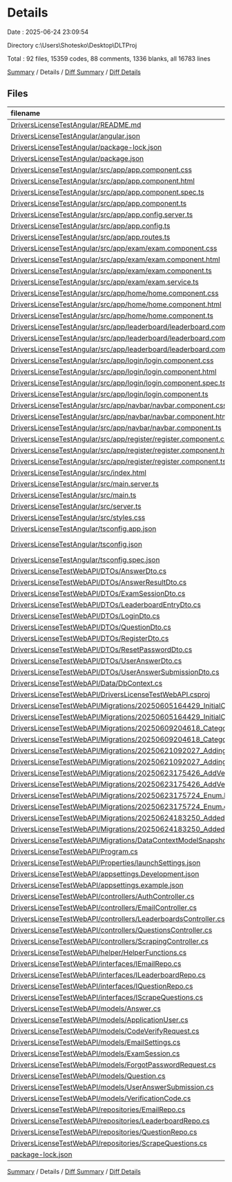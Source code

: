 # Details

Date : 2025-06-24 23:09:54

Directory c:\\Users\\Shotesko\\Desktop\\DLTProj

Total : 92 files,  15359 codes, 88 comments, 1336 blanks, all 16783 lines

[Summary](results.md) / Details / [Diff Summary](diff.md) / [Diff Details](diff-details.md)

## Files
| filename | language | code | comment | blank | total |
| :--- | :--- | ---: | ---: | ---: | ---: |
| [DriversLicenseTestAngular/README.md](/DriversLicenseTestAngular/README.md) | Markdown | 36 | 0 | 24 | 60 |
| [DriversLicenseTestAngular/angular.json](/DriversLicenseTestAngular/angular.json) | JSON | 132 | 0 | 1 | 133 |
| [DriversLicenseTestAngular/package-lock.json](/DriversLicenseTestAngular/package-lock.json) | JSON | 10,030 | 0 | 1 | 10,031 |
| [DriversLicenseTestAngular/package.json](/DriversLicenseTestAngular/package.json) | JSON | 45 | 0 | 0 | 45 |
| [DriversLicenseTestAngular/src/app/app.component.css](/DriversLicenseTestAngular/src/app/app.component.css) | PostCSS | 0 | 0 | 1 | 1 |
| [DriversLicenseTestAngular/src/app/app.component.html](/DriversLicenseTestAngular/src/app/app.component.html) | HTML | 2 | 1 | 2 | 5 |
| [DriversLicenseTestAngular/src/app/app.component.spec.ts](/DriversLicenseTestAngular/src/app/app.component.spec.ts) | TypeScript | 25 | 0 | 5 | 30 |
| [DriversLicenseTestAngular/src/app/app.component.ts](/DriversLicenseTestAngular/src/app/app.component.ts) | TypeScript | 14 | 0 | 1 | 15 |
| [DriversLicenseTestAngular/src/app/app.config.server.ts](/DriversLicenseTestAngular/src/app/app.config.server.ts) | TypeScript | 9 | 0 | 3 | 12 |
| [DriversLicenseTestAngular/src/app/app.config.ts](/DriversLicenseTestAngular/src/app/app.config.ts) | TypeScript | 15 | 0 | 2 | 17 |
| [DriversLicenseTestAngular/src/app/app.routes.ts](/DriversLicenseTestAngular/src/app/app.routes.ts) | TypeScript | 14 | 0 | 1 | 15 |
| [DriversLicenseTestAngular/src/app/exam/exam.component.css](/DriversLicenseTestAngular/src/app/exam/exam.component.css) | PostCSS | 0 | 0 | 1 | 1 |
| [DriversLicenseTestAngular/src/app/exam/exam.component.html](/DriversLicenseTestAngular/src/app/exam/exam.component.html) | HTML | 94 | 1 | 8 | 103 |
| [DriversLicenseTestAngular/src/app/exam/exam.component.ts](/DriversLicenseTestAngular/src/app/exam/exam.component.ts) | TypeScript | 122 | 6 | 14 | 142 |
| [DriversLicenseTestAngular/src/app/exam/exam.service.ts](/DriversLicenseTestAngular/src/app/exam/exam.service.ts) | TypeScript | 48 | 1 | 11 | 60 |
| [DriversLicenseTestAngular/src/app/home/home.component.css](/DriversLicenseTestAngular/src/app/home/home.component.css) | PostCSS | 54 | 1 | 8 | 63 |
| [DriversLicenseTestAngular/src/app/home/home.component.html](/DriversLicenseTestAngular/src/app/home/home.component.html) | HTML | 8 | 0 | 0 | 8 |
| [DriversLicenseTestAngular/src/app/home/home.component.ts](/DriversLicenseTestAngular/src/app/home/home.component.ts) | TypeScript | 24 | 0 | 4 | 28 |
| [DriversLicenseTestAngular/src/app/leaderboard/leaderboard.component.css](/DriversLicenseTestAngular/src/app/leaderboard/leaderboard.component.css) | PostCSS | 0 | 0 | 1 | 1 |
| [DriversLicenseTestAngular/src/app/leaderboard/leaderboard.component.html](/DriversLicenseTestAngular/src/app/leaderboard/leaderboard.component.html) | HTML | 25 | 0 | 3 | 28 |
| [DriversLicenseTestAngular/src/app/leaderboard/leaderboard.component.ts](/DriversLicenseTestAngular/src/app/leaderboard/leaderboard.component.ts) | TypeScript | 31 | 0 | 4 | 35 |
| [DriversLicenseTestAngular/src/app/login/login.component.css](/DriversLicenseTestAngular/src/app/login/login.component.css) | PostCSS | 0 | 0 | 1 | 1 |
| [DriversLicenseTestAngular/src/app/login/login.component.html](/DriversLicenseTestAngular/src/app/login/login.component.html) | HTML | 33 | 0 | 7 | 40 |
| [DriversLicenseTestAngular/src/app/login/login.component.spec.ts](/DriversLicenseTestAngular/src/app/login/login.component.spec.ts) | TypeScript | 18 | 0 | 6 | 24 |
| [DriversLicenseTestAngular/src/app/login/login.component.ts](/DriversLicenseTestAngular/src/app/login/login.component.ts) | TypeScript | 50 | 0 | 6 | 56 |
| [DriversLicenseTestAngular/src/app/navbar/navbar.component.css](/DriversLicenseTestAngular/src/app/navbar/navbar.component.css) | PostCSS | 0 | 0 | 1 | 1 |
| [DriversLicenseTestAngular/src/app/navbar/navbar.component.html](/DriversLicenseTestAngular/src/app/navbar/navbar.component.html) | HTML | 23 | 0 | 4 | 27 |
| [DriversLicenseTestAngular/src/app/navbar/navbar.component.ts](/DriversLicenseTestAngular/src/app/navbar/navbar.component.ts) | TypeScript | 40 | 0 | 5 | 45 |
| [DriversLicenseTestAngular/src/app/register/register.component.css](/DriversLicenseTestAngular/src/app/register/register.component.css) | PostCSS | 0 | 0 | 1 | 1 |
| [DriversLicenseTestAngular/src/app/register/register.component.html](/DriversLicenseTestAngular/src/app/register/register.component.html) | HTML | 42 | 1 | 6 | 49 |
| [DriversLicenseTestAngular/src/app/register/register.component.ts](/DriversLicenseTestAngular/src/app/register/register.component.ts) | TypeScript | 48 | 0 | 6 | 54 |
| [DriversLicenseTestAngular/src/index.html](/DriversLicenseTestAngular/src/index.html) | HTML | 14 | 0 | 0 | 14 |
| [DriversLicenseTestAngular/src/main.server.ts](/DriversLicenseTestAngular/src/main.server.ts) | TypeScript | 5 | 0 | 3 | 8 |
| [DriversLicenseTestAngular/src/main.ts](/DriversLicenseTestAngular/src/main.ts) | TypeScript | 11 | 0 | 2 | 13 |
| [DriversLicenseTestAngular/src/server.ts](/DriversLicenseTestAngular/src/server.ts) | TypeScript | 38 | 21 | 9 | 68 |
| [DriversLicenseTestAngular/src/styles.css](/DriversLicenseTestAngular/src/styles.css) | PostCSS | 4 | 1 | 0 | 5 |
| [DriversLicenseTestAngular/tsconfig.app.json](/DriversLicenseTestAngular/tsconfig.app.json) | JSON | 17 | 2 | 1 | 20 |
| [DriversLicenseTestAngular/tsconfig.json](/DriversLicenseTestAngular/tsconfig.json) | JSON with Comments | 25 | 2 | 1 | 28 |
| [DriversLicenseTestAngular/tsconfig.spec.json](/DriversLicenseTestAngular/tsconfig.spec.json) | JSON | 13 | 2 | 1 | 16 |
| [DriversLicenseTestWebAPI/DTOs/AnswerDto.cs](/DriversLicenseTestWebAPI/DTOs/AnswerDto.cs) | C# | 8 | 0 | 2 | 10 |
| [DriversLicenseTestWebAPI/DTOs/AnswerResultDto.cs](/DriversLicenseTestWebAPI/DTOs/AnswerResultDto.cs) | C# | 9 | 0 | 1 | 10 |
| [DriversLicenseTestWebAPI/DTOs/ExamSessionDto.cs](/DriversLicenseTestWebAPI/DTOs/ExamSessionDto.cs) | C# | 9 | 0 | 3 | 12 |
| [DriversLicenseTestWebAPI/DTOs/LeaderboardEntryDto.cs](/DriversLicenseTestWebAPI/DTOs/LeaderboardEntryDto.cs) | C# | 12 | 0 | 1 | 13 |
| [DriversLicenseTestWebAPI/DTOs/LoginDto.cs](/DriversLicenseTestWebAPI/DTOs/LoginDto.cs) | C# | 8 | 0 | 0 | 8 |
| [DriversLicenseTestWebAPI/DTOs/QuestionDto.cs](/DriversLicenseTestWebAPI/DTOs/QuestionDto.cs) | C# | 10 | 0 | 2 | 12 |
| [DriversLicenseTestWebAPI/DTOs/RegisterDto.cs](/DriversLicenseTestWebAPI/DTOs/RegisterDto.cs) | C# | 13 | 0 | 2 | 15 |
| [DriversLicenseTestWebAPI/DTOs/ResetPasswordDto.cs](/DriversLicenseTestWebAPI/DTOs/ResetPasswordDto.cs) | C# | 9 | 0 | 1 | 10 |
| [DriversLicenseTestWebAPI/DTOs/UserAnswerDto.cs](/DriversLicenseTestWebAPI/DTOs/UserAnswerDto.cs) | C# | 9 | 0 | 2 | 11 |
| [DriversLicenseTestWebAPI/DTOs/UserAnswerSubmissionDto.cs](/DriversLicenseTestWebAPI/DTOs/UserAnswerSubmissionDto.cs) | C# | 8 | 0 | 2 | 10 |
| [DriversLicenseTestWebAPI/Data/DbContext.cs](/DriversLicenseTestWebAPI/Data/DbContext.cs) | C# | 48 | 0 | 14 | 62 |
| [DriversLicenseTestWebAPI/DriversLicenseTestWebAPI.csproj](/DriversLicenseTestWebAPI/DriversLicenseTestWebAPI.csproj) | XML | 18 | 0 | 4 | 22 |
| [DriversLicenseTestWebAPI/Migrations/20250605164429\_InitialCreate.Designer.cs](/DriversLicenseTestWebAPI/Migrations/20250605164429_InitialCreate.Designer.cs) | C# | 324 | 2 | 116 | 442 |
| [DriversLicenseTestWebAPI/Migrations/20250605164429\_InitialCreate.cs](/DriversLicenseTestWebAPI/Migrations/20250605164429_InitialCreate.cs) | C# | 304 | 3 | 35 | 342 |
| [DriversLicenseTestWebAPI/Migrations/20250609204618\_Categories.Designer.cs](/DriversLicenseTestWebAPI/Migrations/20250609204618_Categories.Designer.cs) | C# | 326 | 2 | 117 | 445 |
| [DriversLicenseTestWebAPI/Migrations/20250609204618\_Categories.cs](/DriversLicenseTestWebAPI/Migrations/20250609204618_Categories.cs) | C# | 23 | 3 | 4 | 30 |
| [DriversLicenseTestWebAPI/Migrations/20250621092027\_AddingApplicationUser.Designer.cs](/DriversLicenseTestWebAPI/Migrations/20250621092027_AddingApplicationUser.Designer.cs) | C# | 336 | 2 | 121 | 459 |
| [DriversLicenseTestWebAPI/Migrations/20250621092027\_AddingApplicationUser.cs](/DriversLicenseTestWebAPI/Migrations/20250621092027_AddingApplicationUser.cs) | C# | 49 | 3 | 10 | 62 |
| [DriversLicenseTestWebAPI/Migrations/20250623175426\_AddVerificationCodes.Designer.cs](/DriversLicenseTestWebAPI/Migrations/20250623175426_AddVerificationCodes.Designer.cs) | C# | 355 | 2 | 129 | 486 |
| [DriversLicenseTestWebAPI/Migrations/20250623175426\_AddVerificationCodes.cs](/DriversLicenseTestWebAPI/Migrations/20250623175426_AddVerificationCodes.cs) | C# | 32 | 3 | 4 | 39 |
| [DriversLicenseTestWebAPI/Migrations/20250623175724\_Enum.Designer.cs](/DriversLicenseTestWebAPI/Migrations/20250623175724_Enum.Designer.cs) | C# | 356 | 2 | 129 | 487 |
| [DriversLicenseTestWebAPI/Migrations/20250623175724\_Enum.cs](/DriversLicenseTestWebAPI/Migrations/20250623175724_Enum.cs) | C# | 28 | 3 | 4 | 35 |
| [DriversLicenseTestWebAPI/Migrations/20250624183250\_AddedLangauges.Designer.cs](/DriversLicenseTestWebAPI/Migrations/20250624183250_AddedLangauges.Designer.cs) | C# | 359 | 2 | 130 | 491 |
| [DriversLicenseTestWebAPI/Migrations/20250624183250\_AddedLangauges.cs](/DriversLicenseTestWebAPI/Migrations/20250624183250_AddedLangauges.cs) | C# | 23 | 3 | 4 | 30 |
| [DriversLicenseTestWebAPI/Migrations/DataContextModelSnapshot.cs](/DriversLicenseTestWebAPI/Migrations/DataContextModelSnapshot.cs) | C# | 357 | 1 | 130 | 488 |
| [DriversLicenseTestWebAPI/Program.cs](/DriversLicenseTestWebAPI/Program.cs) | C# | 145 | 4 | 28 | 177 |
| [DriversLicenseTestWebAPI/Properties/launchSettings.json](/DriversLicenseTestWebAPI/Properties/launchSettings.json) | JSON | 25 | 0 | 1 | 26 |
| [DriversLicenseTestWebAPI/appsettings.Development.json](/DriversLicenseTestWebAPI/appsettings.Development.json) | JSON | 8 | 0 | 1 | 9 |
| [DriversLicenseTestWebAPI/appsettings.example.json](/DriversLicenseTestWebAPI/appsettings.example.json) | JSON | 38 | 0 | 1 | 39 |
| [DriversLicenseTestWebAPI/controllers/AuthController.cs](/DriversLicenseTestWebAPI/controllers/AuthController.cs) | C# | 168 | 4 | 29 | 201 |
| [DriversLicenseTestWebAPI/controllers/EmailController.cs](/DriversLicenseTestWebAPI/controllers/EmailController.cs) | C# | 104 | 7 | 21 | 132 |
| [DriversLicenseTestWebAPI/controllers/LeaderboardsController.cs](/DriversLicenseTestWebAPI/controllers/LeaderboardsController.cs) | C# | 31 | 0 | 4 | 35 |
| [DriversLicenseTestWebAPI/controllers/QuestionsController.cs](/DriversLicenseTestWebAPI/controllers/QuestionsController.cs) | C# | 83 | 0 | 16 | 99 |
| [DriversLicenseTestWebAPI/controllers/ScrapingController.cs](/DriversLicenseTestWebAPI/controllers/ScrapingController.cs) | C# | 42 | 0 | 10 | 52 |
| [DriversLicenseTestWebAPI/helper/HelperFunctions.cs](/DriversLicenseTestWebAPI/helper/HelperFunctions.cs) | C# | 47 | 0 | 9 | 56 |
| [DriversLicenseTestWebAPI/interfaces/IEmailRepo.cs](/DriversLicenseTestWebAPI/interfaces/IEmailRepo.cs) | C# | 7 | 0 | 0 | 7 |
| [DriversLicenseTestWebAPI/interfaces/ILeaderboardRepo.cs](/DriversLicenseTestWebAPI/interfaces/ILeaderboardRepo.cs) | C# | 8 | 0 | 3 | 11 |
| [DriversLicenseTestWebAPI/interfaces/IQuestionRepo.cs](/DriversLicenseTestWebAPI/interfaces/IQuestionRepo.cs) | C# | 12 | 0 | 3 | 15 |
| [DriversLicenseTestWebAPI/interfaces/IScrapeQuestions.cs](/DriversLicenseTestWebAPI/interfaces/IScrapeQuestions.cs) | C# | 9 | 0 | 1 | 10 |
| [DriversLicenseTestWebAPI/models/Answer.cs](/DriversLicenseTestWebAPI/models/Answer.cs) | C# | 13 | 0 | 4 | 17 |
| [DriversLicenseTestWebAPI/models/ApplicationUser.cs](/DriversLicenseTestWebAPI/models/ApplicationUser.cs) | C# | 11 | 0 | 2 | 13 |
| [DriversLicenseTestWebAPI/models/CodeVerifyRequest.cs](/DriversLicenseTestWebAPI/models/CodeVerifyRequest.cs) | C# | 8 | 0 | 1 | 9 |
| [DriversLicenseTestWebAPI/models/EmailSettings.cs](/DriversLicenseTestWebAPI/models/EmailSettings.cs) | C# | 11 | 0 | 0 | 11 |
| [DriversLicenseTestWebAPI/models/ExamSession.cs](/DriversLicenseTestWebAPI/models/ExamSession.cs) | C# | 12 | 0 | 1 | 13 |
| [DriversLicenseTestWebAPI/models/ForgotPasswordRequest.cs](/DriversLicenseTestWebAPI/models/ForgotPasswordRequest.cs) | C# | 9 | 0 | 0 | 9 |
| [DriversLicenseTestWebAPI/models/Question.cs](/DriversLicenseTestWebAPI/models/Question.cs) | C# | 22 | 0 | 4 | 26 |
| [DriversLicenseTestWebAPI/models/UserAnswerSubmission.cs](/DriversLicenseTestWebAPI/models/UserAnswerSubmission.cs) | C# | 20 | 0 | 7 | 27 |
| [DriversLicenseTestWebAPI/models/VerificationCode.cs](/DriversLicenseTestWebAPI/models/VerificationCode.cs) | C# | 16 | 0 | 2 | 18 |
| [DriversLicenseTestWebAPI/repositories/EmailRepo.cs](/DriversLicenseTestWebAPI/repositories/EmailRepo.cs) | C# | 34 | 0 | 5 | 39 |
| [DriversLicenseTestWebAPI/repositories/LeaderboardRepo.cs](/DriversLicenseTestWebAPI/repositories/LeaderboardRepo.cs) | C# | 58 | 0 | 8 | 66 |
| [DriversLicenseTestWebAPI/repositories/QuestionRepo.cs](/DriversLicenseTestWebAPI/repositories/QuestionRepo.cs) | C# | 135 | 1 | 27 | 163 |
| [DriversLicenseTestWebAPI/repositories/ScrapeQuestions.cs](/DriversLicenseTestWebAPI/repositories/ScrapeQuestions.cs) | C# | 135 | 2 | 25 | 162 |
| [package-lock.json](/package-lock.json) | JSON | 6 | 0 | 1 | 7 |

[Summary](results.md) / Details / [Diff Summary](diff.md) / [Diff Details](diff-details.md)